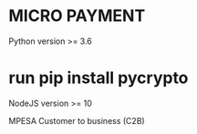 # MICRO PAYMENT

Python version >= 3.6
# run pip install pycrypto

NodeJS version >= 10

MPESA Customer to business (C2B)
